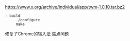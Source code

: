 
https://www.x.org/archive/individual/app/twm-1.0.10.tar.bz2

```
- build  
     ./configure  
     make  
```

修复了Chrome的输入法 焦点问题  




